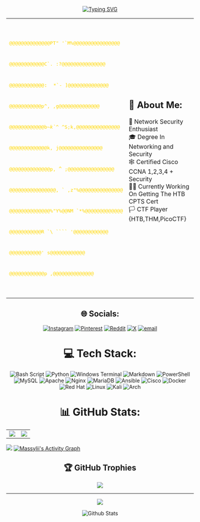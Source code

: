 
<p align="center">
  <a href="https://git.io/typing-svg">
    <img src="https://readme-typing-svg.demolab.com?font=Fira+Code&pause=1000&color=ffa700&center=true&width=435&lines=IAM+ADDICTED+TO+PWNING;EAT+SLEEP+PWN+REPEAT" alt="Typing SVG" />
  </a>
</p>


<div align="center">

<table>
  <tr>
    <td>
<pre><span style="color:#FFD700;">

@@@@@@@@@@@@@@PT"   '`M%@@@@@@@@@@@@@@@@

@@@@@@@@@@@@C`.        :?@@@@@@@@@@@@@@@

@@@@@@@@@@@@`:  `*`-     ]@@@@@@@@@@@@@@

@@@@@@@@@@@p^,          ,g@@@@@@@@@@@@@@

@@@@@@@@@@@@b~*k`*^ ^S;k,@@@@@@@@@@@@@@@

@@@@@@@@@@@@@k,         j@@@@@@@@@@@@@@@

@@@@@@@@@@@@@@p,  `^`  ;@@@@@@@@@@@@@@@@

@@@@@@@@@@@@@@@@,  ` ,z"%@@@@@@@@@@@@@@@

@@@@@@@@@@@@@@%"Y%@@NM  `*%@@@@@@@@@@@@@

@@@@@@@@@@@R  `\ ````      '@@@@@@@@@@@@

@@@@@@@@@@@'               s@@@@@@@@@@@@

@@@@@@@@@@@@p            ,@@@@@@@@@@@@@@

</span></pre>
    </td>
    <td align="left">
    
## 💫 About Me:
🔐 Network Security Enthusiast<br>
🎓 Degree In Networking and Security<br>
🕸️ Certified Cisco CCNA 1,2,3,4 + Security<br>
👨‍🔬 Currently Working On Getting The HTB CPTS Cert<br>
🏳️ CTF Player {HTB,THM,PicoCTF}

</td>
  </tr>
</table>

</div>

<div align="center">
  
## 🌐 Socials:
[![Instagram](https://img.shields.io/badge/Instagram-%23E4405F.svg?logo=Instagram&logoColor=white)](https://instagram.com/multirecidivist) [![Pinterest](https://img.shields.io/badge/Pinterest-%23E60023.svg?logo=Pinterest&logoColor=white)](https://pinterest.com/massylii) [![Reddit](https://img.shields.io/badge/Reddit-%23FF4500.svg?logo=Reddit&logoColor=white)](https://reddit.com/user/rexivba) [![X](https://img.shields.io/badge/X-black.svg?logo=X&logoColor=white)](https://x.com/massylii) [![email](https://img.shields.io/badge/Email-D14836?logo=gmail&logoColor=white)](mailto:massylii@protonmail.com) 

</div>

<div align="center">

# 💻 Tech Stack:
![Bash Script](https://img.shields.io/badge/bash_script-%23121011.svg?style=for-the-badge&logo=gnu-bash&logoColor=white) ![Python](https://img.shields.io/badge/python-3670A0?style=for-the-badge&logo=python&logoColor=ffdd54) ![Windows Terminal](https://img.shields.io/badge/Windows%20Terminal-%234D4D4D.svg?style=for-the-badge&logo=windows-terminal&logoColor=white) ![Markdown](https://img.shields.io/badge/markdown-%23000000.svg?style=for-the-badge&logo=markdown&logoColor=white) ![PowerShell](https://img.shields.io/badge/PowerShell-%235391FE.svg?style=for-the-badge&logo=powershell&logoColor=white) ![MySQL](https://img.shields.io/badge/mysql-4479A1.svg?style=for-the-badge&logo=mysql&logoColor=white) ![Apache](https://img.shields.io/badge/apache-%23D42029.svg?style=for-the-badge&logo=apache&logoColor=white) ![Nginx](https://img.shields.io/badge/nginx-%23009639.svg?style=for-the-badge&logo=nginx&logoColor=white) ![MariaDB](https://img.shields.io/badge/MariaDB-003545?style=for-the-badge&logo=mariadb&logoColor=white) ![Ansible](https://img.shields.io/badge/ansible-%231A1918.svg?style=for-the-badge&logo=ansible&logoColor=white) ![Cisco](https://img.shields.io/badge/cisco-%23049fd9.svg?style=for-the-badge&logo=cisco&logoColor=black) ![Docker](https://img.shields.io/badge/docker-%230db7ed.svg?style=for-the-badge&logo=docker&logoColor=white) ![Red Hat](https://img.shields.io/badge/Red%20Hat-EE0000?style=for-the-badge&logo=redhat&logoColor=white) ![Linux](https://img.shields.io/badge/Linux-FCC624?style=for-the-badge&logo=linux&logoColor=black) ![Kali](https://img.shields.io/badge/Kali-268BEE?style=for-the-badge&logo=kalilinux&logoColor=white) ![Arch](https://img.shields.io/badge/Arch%20Linux-1793D1?logo=arch-linux&logoColor=fff&style=for-the-badge)

</div>

<div align="center">

# 📊 GitHub Stats:
</div>

<table>
  <tr>
    <td><img src="https://github-readme-stats.vercel.app/api?username=massylii&theme=vision-friendly-dark&hide_border=true&include_all_commits=true&count_private=true" /></td>
    <td><img src="https://nirzak-streak-stats.vercel.app/?user=massylii&theme=vision-friendly-dark&hide_border=true" /></td>
  </tr>
</table>


<img src="https://github-readme-stats.vercel.app/api/top-langs/?username=massylii&theme=vision-friendly-dark&hide_border=true&include_all_commits=true&count_private=true&layout=compact" />

<a href="https://github.com/ashutosh00710/github-readme-activity-graph">
  <img alt="Massylii's Activity Graph"
       src="https://github-readme-activity-graph.vercel.app/graph/?username=massylii&bg_color=000000&color=ffffff&line=ffa700&point=ffffff&hide_border=true" />
</a>

<div align="center">

## 🏆 GitHub Trophies
![](https://github-profile-trophy.vercel.app/?username=massylii&theme=vision-friendly-dark&no-frame=false&no-bg=false&margin-w=4)

---
[![](https://visitcount.itsvg.in/api?id=massylii&icon=0&color=0)](https://visitcount.itsvg.in)
</div>

<p align="center">
        <img src="https://raw.githubusercontent.com/massylii/svg/main/Bottom.svg" alt="Github Stats" />
</p>
